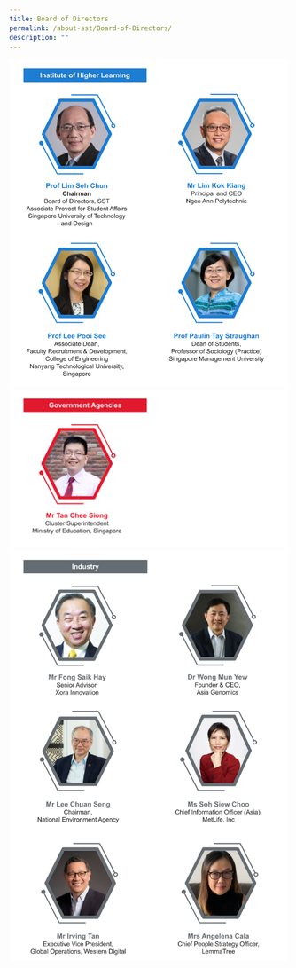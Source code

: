 ```yaml
---
title: Board of Directors
permalink: /about-sst/Board-of-Directors/
description: ""
---
```



![](/images/Board%20of%20Directors%20-%20Institutes%20of%20Higher%20Learning.png)
![](/images/Board%20of%20Directors%20-%20Govt%20Agencies.png)
![](/images/Board%20of%20Directors%20-%20Industry.png)